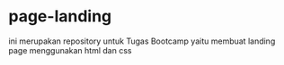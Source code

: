 # page-landing
ini merupakan repository untuk Tugas Bootcamp yaitu membuat landing page menggunakan html dan css
